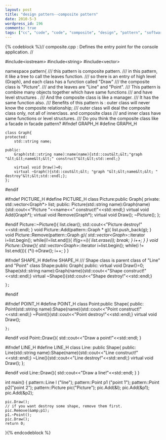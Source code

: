 ```yaml
---
layout: post
title: "design pattern--composite pattern"
date: 2010-5-3
wordpress_id: 196
comments: true
tags: ["cc", "code", "code", "composite", "design", "pattern", "software-architecture-code"]
---
```

<meta name="_edit_last" content="1" />
<meta name="_su_description" content="this pattern is composite pattern.in this pattern, it like a tree to call the leaves function.so there is an entry of high level (Graph), and each class has a function called "Draw" ,the composite class is "Picture".and the leaves are "Line" and "Point"." />
<meta name="_su_keywords" content="code,design,pattern,composite" />
<meta name="_su_title" content="design pattern composite pattern" />
<meta name="views" content="532" />

{% codeblock %}// composite.cpp : Defines the entry point for the console application.
//

#include&lt;iostream&gt;
#include&lt;string&gt;
#include&lt;vector&gt;

namespace pattern{
	/// this pattern is composite pattern.
	/// in this pattern, it like a tree to call the leaves function.
	/// so there is an entry of high level (Graph), and each class has a function called "Draw" 
	/// the composite class is "Picture".
	/// and the leaves are "Line" and "Point".
	/// This pattern is combine many objects together which have same functions 
	/// and have level structures .
	/// And the composite class is like a manager.
	/// It has the same function also. 
	/// Benefits of this pattern is : outer class will never know the composite relationship;
	/// outer class will deal the composite class only, not all of innerclass. and composite class
	/// and inner class have same functions or level structures.
	/// Do you think the composite class like a facade in facade pattern?
#ifndef GRAPH_H
#define GRAPH_H

	class Graph{
	protected:
		std::string name;

	public:
		Graph(std::string name):name(name){std::cout&lt;&lt;"graph "&lt;&lt;name&lt;&lt;" construct"&lt;&lt;std::endl;}

		virtual void Draw()=0;
		virtual ~Graph(){std::cout&lt;&lt; "graph "&lt;&lt;name&lt;&lt; " destroy"&lt;&lt;std::endl;};
	};
#endif

#ifndef PICTURE_H
#define PICTURE_H
	class Picture:public Graph{
	private:
		std::vector&lt;Graph*&gt; list;
	public:
		Picture(std::string name):Graph(name){std::cout&lt;&lt;"Picture "&lt;&lt;name&lt;&lt;" construct!"&lt;&lt;std::endl;}
		virtual void Add(Graph*);
		virtual void Remove(Graph*);
		virtual void Draw();
		~Picture();
	};

#endif
	Picture::~Picture(){
		list.clear();
		std::cout&lt;&lt;"Picture destroy!"&lt;&lt;std::endl;
	}
	void Picture::Add(pattern::Graph * g){
		list.push_back(g);
	}
	void Picture::Remove(pattern::Graph *g){
		std::vector&lt;Graph*&gt;::iterator i=list.begin();
		while(i!=list.end()){
			if(g==*i){
				list.erase(i);
				break;
			}
			i++;
		}
	}
	void Picture::Draw(){
		std::vector&lt;Graph*&gt;::iterator i=list.begin();
		while(i != list.end()){
			(*i)-&gt;Draw();
			i++;
		}
	}

#ifndef SHAPE_H
#define SHAPE_H
	/// Shape class is parent class of "Line" and "Point"
	class Shape:public Graph{
	public:
		virtual void Draw()=0;
		Shape(std::string name):Graph(name){std::cout&lt;&lt;"Shape construct!"&lt;&lt;std::endl;}
		virtual ~Shape(){std::cout&lt;&lt;"Shape destroy!"&lt;&lt;std::endl;}

	};

#endif

#ifndef POINT_H
#define POINT_H
	class Point:public Shape{
	public:
		Point(std::string name):Shape(name){std::cout&lt;&lt;"Point construct!"&lt;&lt;std::endl;}
		~Point(){std::cout&lt;&lt;"Point destroy!"&lt;&lt;std::endl;}
		virtual void Draw();

	};
#endif
	void Point::Draw(){
		std::cout&lt;&lt;"Draw a point!"&lt;&lt;std::endl;
	}

#ifndef LINE_H
#define LINE_H
	class Line: public Shape{
	public:
		Line(std::string name):Shape(name){std::cout&lt;&lt;"Line construct!"&lt;&lt;std::endl;}
		~Line(){std::cout&lt;&lt;"Line destroy!"&lt;&lt;std::endl;}
		virtual void Draw();
	};

#endif
	void Line::Draw(){
		std::cout&lt;&lt;"Draw a line!"&lt;&lt;std::endl;
	}
}

int main()
{
	pattern::Line l ("line");
	pattern::Point p1 ("point 1");
	pattern::Point p2("point 2");
	pattern::Picture pic("Picture");
	pic.Add(&amp;l);
	pic.Add(&amp;p1);
	pic.Add(&amp;p2);

	pic.Draw();
	// if you want destroy some shape, remove them first.
	pic.Remove(&amp;p1);
	p1.~Point();
	pic.Draw();
	return 0;
}{% endcodeblock %}
 
